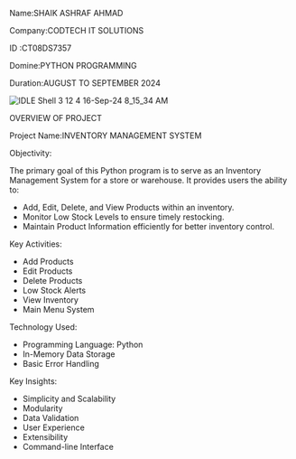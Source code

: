 Name:SHAIK ASHRAF AHMAD

Company:CODTECH IT SOLUTIONS

ID :CT08DS7357

Domine:PYTHON PROGRAMMING

Duration:AUGUST TO SEPTEMBER 2024

![_IDLE Shell 3 12 4_ 16-Sep-24 8_15_34 AM](https://github.com/user-attachments/assets/4e70f76f-47c6-47e4-a989-2598c01f7896)


OVERVIEW OF PROJECT


Project Name:INVENTORY MANAGEMENT SYSTEM


Objectivity:


The primary goal of this Python program is to serve as an Inventory Management System for a store or warehouse. It provides users the ability to:
* Add, Edit, Delete, and View Products within an inventory.
* Monitor Low Stock Levels to ensure timely restocking.
* Maintain Product Information efficiently for better inventory control.


 Key Activities:

 
* Add Products
* Edit Products
* Delete Products
* Low Stock Alerts
* View Inventory
* Main Menu System


Technology Used:


* Programming Language: Python
* In-Memory Data Storage
* Basic Error Handling


Key Insights:


* Simplicity and Scalability
* Modularity
* Data Validation
* User Experience
* Extensibility
* Command-line Interface
